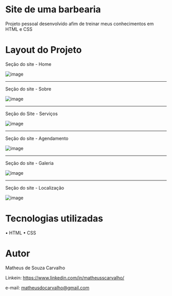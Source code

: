 # Site de uma barbearia

Projeto pessoal desenvolvido afim de treinar meus conhecimentos em HTML e CSS

# Layout do Projeto
Seção do site - Home

![image](https://user-images.githubusercontent.com/73304785/224450742-621ca58e-4fe4-4b4f-9a6c-c779c391d8bc.png)

<hr>
Seção do site - Sobre

![image](https://user-images.githubusercontent.com/73304785/224450776-6f5b8855-9881-4381-9bdb-9b0c949ff391.png)

<hr>
Seção do Site - Serviços

![image](https://user-images.githubusercontent.com/73304785/224450820-87872bfa-7785-4ea2-881b-02719f640a02.png)

<hr>
Seção do site - Agendamento

![image](https://user-images.githubusercontent.com/73304785/224450864-cbaef472-24d7-4106-94e6-92519ebb9771.png)
<hr>
Seção do site - Galeria

![image](https://user-images.githubusercontent.com/73304785/224450927-916b7b26-8133-43a8-b10e-89728e8137a4.png)

<hr>
Seção do site - Localização

![image](https://user-images.githubusercontent.com/73304785/224451042-6a677b87-961c-46c5-ab87-e172932cbf6e.png)



# Tecnologias utilizadas

• HTML
• CSS


# Autor

Matheus de Souza Carvalho

Linkein: https://www.linkedin.com/in/matheusscarvalho/

e-mail: matheusdocarvalho@gmail.com
